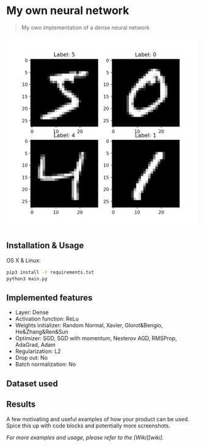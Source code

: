# My own neural network
> My own implementation of a dense neural network

![50](mnist_illustration.png)

## Installation & Usage

OS X & Linux:

```sh
pip3 install -r requirements.txt
python3 main.py
```

## Implemented features

* Layer: Dense
* Activation function: ReLu
* Weights initializer: Random Normal, Xavier, Glorot&amp;Bengio, He&amp;Zhang&amp;Ren&amp;Sun
* Optimizer: SGD, SGD with momentum, Nesterov AGD, RMSProp, AdaGrad, Adam
* Regularization: L2
* Drop out: No
* Batch normalization: No

## Dataset used

## Results

A few motivating and useful examples of how your product can be used. Spice this up with code blocks and potentially more screenshots.

_For more examples and usage, please refer to the [Wiki][wiki]._
